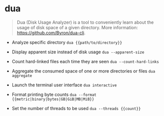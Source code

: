 # dua
> Dua (Disk Usage Analyzer) is a tool to conveniently learn about the usage of disk space of a given directory.
> More information: <https://github.com/Byron/dua-cli>.

- Analyze specific directory
`dua {{path/to/directory}}`

- Display apparent size instead of disk usage
`dua --apparent-size`

- Count hard-linked files each time they are seen
`dua --count-hard-links`

- Aggregate the consumed space of one or more directories or files
`dua aggregate`

- Launch the terminal user interface
`dua interactive`

- Format printing byte counts
`dua --format {{metric|binary|bytes|GB|GiB|MB|MiB}}`

- Set the number of threads to be used
`dua --threads {{count}}`
